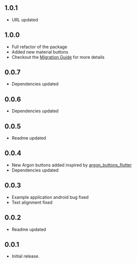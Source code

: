 ## 1.0.1

- URL updated

## 1.0.0

- Full refactor of the package
- Added new material buttons
- Checkout the [Migration Guide](https://github.com/itsarvinddev/loading_icon_button/blob/main/MIGRATION.md) for more details

## 0.0.7

- Dependencies updated

## 0.0.6

- Dependencies updated

## 0.0.5

- Readme updated

## 0.0.4

- New Argon buttons added inspired by [argon_buttons_flutter](https://pub.dev/packages/argon_buttons_flutter)
- Dependencies updated

## 0.0.3

- Example application android bug fixed
- Text alignment fixed

## 0.0.2

- Readme updated

## 0.0.1

- Initial release.
